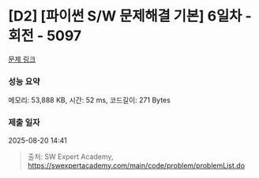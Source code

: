 # [D2] [파이썬 S/W 문제해결 기본] 6일차 - 회전 - 5097 

[문제 링크](https://swexpertacademy.com/main/code/problem/problemDetail.do?contestProbId=AWTVjgHKbn8DFAVT) 

### 성능 요약

메모리: 53,888 KB, 시간: 52 ms, 코드길이: 271 Bytes

### 제출 일자

2025-08-20 14:41



> 출처: SW Expert Academy, https://swexpertacademy.com/main/code/problem/problemList.do